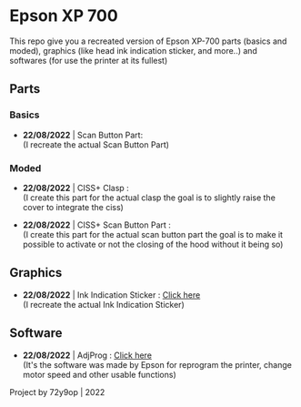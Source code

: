 # Epson XP 700
This repo give you a recreated version of Epson XP-700 parts (basics and moded), graphics (like head ink indication sticker, and more..) and softwares (for use the printer at its fullest)

## Parts

### Basics
- **22/08/2022** | Scan Button Part: \
(I recreate the actual Scan Button Part)

### Moded
- **22/08/2022** | CISS+ Clasp : \
(I create this part for the actual clasp the goal is to slightly raise the cover to integrate the ciss)

- **22/08/2022** | CISS+ Scan Button Part : \
(I create this part for the actual scan button part the goal is to make it possible to activate or not the closing of the hood without it being so)

## Graphics
- **22/08/2022** | Ink Indication Sticker : [Click here](Graphics/Ink%20Indication%20Sticker)\
(I recreate the actual Ink Indication Sticker)

## Software
- **22/08/2022** | AdjProg : [Click here](Software/AdjProg) \
(It's the software was made by Epson for reprogram the printer, change motor speed and other usable functions)

Project by 72y9op | 2022
